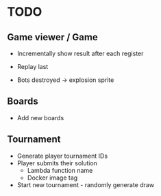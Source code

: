 # TODO

## Game viewer / Game
- Incrementally show result after each register
- Replay last

- Bots destroyed -> explosion sprite

## Boards
- Add new boards

## Tournament
- Generate player tournament IDs
- Player submits their solution
    - Lambda function name
    - Docker image tag
- Start new tournament - randomly generate draw
